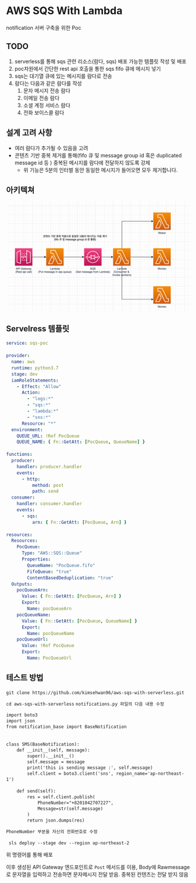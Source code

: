 # AWS SQS With Lambda

notification 서버 구축을 위한 Poc

## TODO

1. serverless를 통해 sqs 관련 리소스(람다, sqs) 배포 가능한 템플릿 작성 및 배포
2. poc차원에서 간단한 rest api 호출을 통한 sqs fifo 큐에 메시지 넣기
3. sqs는 대기열 큐에 있는 메시지를 람다로 전송
4. 람다는 다음과 같은 람다를 작성
   1. 문자 메시지 전송 람다
   2. 이메일 전송 람다
   3. 소셜 계정 서비스 람다
   4. 전화 보이스콜 람다
   
## 설계 고려 사항

- 여러 람다가 추가될 수 있음을 고려
- 콘텐츠 기반 중복 제거를 통해(fifo 큐 및 message group id 혹은 duplicated message id 등
  ) 중복된 메시지를 람다에 전달하지 않도록 강제
   - 위 기능은 5분의 인터벌 동안 동일한 메시지가 들어오면 모두 제거합니다.
   
## 아키텍쳐

![](sqsimg.png)

## Servelress 템플릿

```yml
service: sqs-poc

provider:
  name: aws
  runtime: python3.7
  stage: dev
  iamRoleStatements:
    - Effect: "Allow"
      Action:
        - "logs:*"
        - "sqs:*"
        - "lambda:*"
        - "sns:*"
      Resource: "*"
  environment:
    QUEUE_URL: !Ref PocQueue
    QUEUE_NAME: { Fn::GetAtt: [PocQueue, QueueName] }

functions:
  producer:
    handler: producer.handler
    events:
      - http:
          method: post
          path: send
  consumer:
    handler: consumer.handler
    events:
      - sqs:
          arn: { Fn::GetAtt: [PocQueue, Arn] }

resources:
  Resources:
    PocQueue:
      Type: "AWS::SQS::Queue"
      Properties:
        QueueName: "PocQueue.fifo"
        FifoQueue: "true"
        ContentBasedDeduplication: "true"
  Outputs:
    pocQueueArn:
      Value: { Fn::GetAtt: [PocQueue, Arn] }
      Export:
        Name: pocQueueArn
    pocQueueName:
      Value: { Fn::GetAtt: [PocQueue, QueueName] }
      Export:
        Name: pocQueueName
    pocQueueUrl:
      Value: !Ref PocQueue
      Export:
        Name: PocQueueUrl

```

## 테스트 방법

`git clone https://github.com/kimsehwan96/aws-sqs-with-serverless.git`

`cd aws-sqs-with-serverless`
`notifications.py 파일의 다음 내용 수정`

```python3
import boto3
import json
from notification_base import BaseNotification


class SMS(BaseNotification):
    def __init__(self, message):
        super().__init__()
        self.message = message
        print('this is sending message :', self.message)
        self.client = boto3.client('sns', region_name='ap-northeast-1')

    def send(self):
        res = self.client.publish(
            PhoneNumber="+8201042707227",
            Message=str(self.message)
        )
        return json.dumps(res)

```

`PhoneNumber 부분을 자신의 전화번호로 수정`

` sls deploy --stage dev --region ap-northeast-2`

위 명령어를 통해 배포

이후 생성된 API Gateway 엔드포인트로 `Post` 메서드를 이용, Body에 Rawmessage로 문자열을 입력하고 전송하면
문자메시지 전달 받음. 중복된 컨텐츠는 전달 받지 않음
